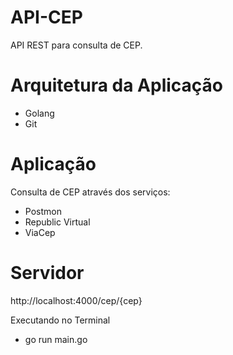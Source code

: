 # API-CEP

API REST para consulta de CEP.

# Arquitetura da Aplicação
* Golang
* Git

# Aplicação
Consulta de CEP através dos serviços:
* Postmon
* Republic Virtual
* ViaCep

# Servidor
http://localhost:4000/cep/{cep}

Executando no Terminal
* go run main.go